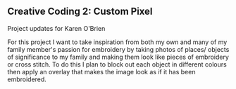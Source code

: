 ## Creative Coding 2: Custom Pixel

Project updates for Karen O'Brien

For this project I want to take inspiration from both my own and many of my family member's passion for embroidery by taking photos of places/ objects of significance to my family and making them look like pieces of embroidery or cross stitch. To do this I plan to block out each object in different colours then apply an overlay that makes the image look as if it has been embroidered.
